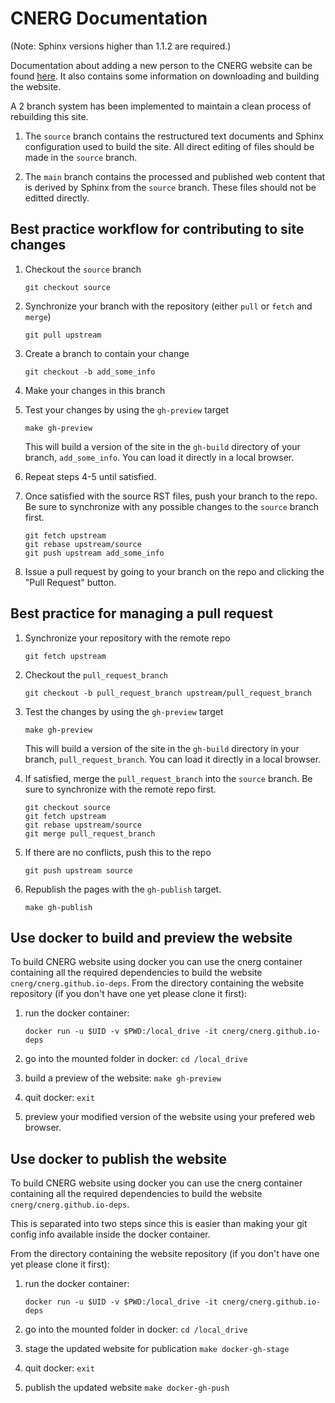 CNERG Documentation
====================

(Note: Sphinx versions higher than 1.1.2 are required.)

Documentation about adding a new person to the CNERG website can be found
[here](https://docs.google.com/document/d/1s8DR-TDpMsZ3Sl_vQJZDEtbrFVOfium1BRJlWVjeRig/edit).
It also contains some information on downloading and building the website.


A 2 branch system has been implemented to maintain a clean process of
rebuilding this site.

1. The `source` branch contains the restructured text documents and
Sphinx configuration used to build the site.  All direct editing of
files should be made in the `source` branch.

2. The `main` branch contains the processed and published web
content that is derived by Sphinx from the `source` branch.  These
files should not be editted directly.

Best practice workflow for contributing to site changes
--------------------------------------------------------

1. Checkout the `source` branch

   ```git checkout source```

2. Synchronize your branch with the repository (either `pull` or
`fetch` and `merge`)

     ```git pull upstream```

3. Create a branch to contain your change

     ```git checkout -b add_some_info```

4. Make your changes in this branch

5. Test your changes by using the `gh-preview` target

     ```make gh-preview```

   This will build a version of the site in the `gh-build` directory of
   your branch, `add_some_info`.  You can load it directly in a local
   browser.

6. Repeat steps 4-5 until satisfied.

7. Once satisfied with the source RST files, push your branch to the
   repo.  Be sure to synchronize with any possible changes to the
   `source` branch first.

     ```
     git fetch upstream
     git rebase upstream/source
     git push upstream add_some_info
     ```

8. Issue a pull request by going to your branch on the repo and
   clicking the "Pull Request" button.

Best practice for managing a pull request
------------------------------------------

1. Synchronize your repository with the remote repo

     ```git fetch upstream```

2. Checkout the `pull_request_branch`

     ```git checkout -b pull_request_branch upstream/pull_request_branch```

3. Test the changes by using the `gh-preview` target

    ```make gh-preview```

   This will build a version of the site in the `gh-build` directory in
   your branch, `pull_request_branch`.  You can load it directly in a
   local browser.

5. If satisfied, merge the `pull_request_branch` into the `source`
   branch.  Be sure to synchronize with the remote repo first.

     ```
     git checkout source
     git fetch upstream
     git rebase upstream/source
     git merge pull_request_branch
     ```

6. If there are no conflicts, push this to the repo

     ```git push upstream source```

7. Republish the pages with the `gh-publish` target.

     ```make gh-publish```


Use docker to build and preview the website
--------------------------------------------
To build CNERG website using docker you can use the cnerg container containing
all the required dependencies to build the website
`cnerg/cnerg.github.io-deps`.
From the directory containing the website repository (if you don't have one yet
please clone it first):

1. run the docker container: 

    ```docker run -u $UID -v $PWD:/local_drive -it cnerg/cnerg.github.io-deps```

2. go into the mounted folder in docker: 
    ```cd /local_drive```

3. build a preview of the website: 
    ```make gh-preview```

4. quit docker: 
    ```exit```

5. preview your modified version of the website using your prefered web browser.

Use docker to publish the website
----------------------------------
To build CNERG website using docker you can use the cnerg container containing
all the required dependencies to build the website
`cnerg/cnerg.github.io-deps`.

This is separated into two steps since this is easier than making your git
config info available inside the docker container.

From the directory containing the website repository (if you don't have one yet
please clone it first):

1. run the docker container: 

    ```docker run -u $UID -v $PWD:/local_drive -it cnerg/cnerg.github.io-deps```

2. go into the mounted folder in docker: 
    ```cd /local_drive```

3. stage the updated website for publication
    ```make docker-gh-stage```

4. quit docker: 
    ```exit```

5. publish the updated website
     ```make docker-gh-push```

